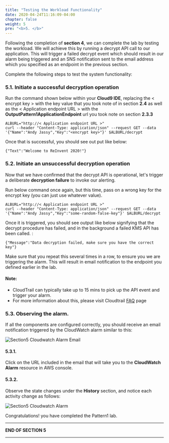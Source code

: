 ```yaml
---
title: "Testing the Workload Functionality"
date: 2020-04-24T11:16:09-04:00
chapter: false
weight: 5
pre: "<b>5. </b>"
---
```


Following the completion of **section 4**, we can complete the lab by testing the workload. We will achieve this by running a decrypt API call to our application. This will trigger a failed decrypt event which should result in our alarm being triggered and an SNS notification sent to the email address which you specified as an endpoint in the previous section.

Complete the following steps to test the system functionality:

### 5.1. Initiate a successful decryption operation

Run the command shown below within your **Cloud9 IDE**, replacing the < encrypt key > with the key value that you took note of in section **2.4** as well as the < Application endpoint URL > with the **OutputPattern1ApplicationEndpoint** url you took note on section **2.3.3**

```
ALBURL="http://< Application endpoint URL >"
curl --header "Content-Type: application/json" --request GET --data '{"Name":"Andy Jassy","Key":"<encrypt key>"}' $ALBURL/decrypt
```

Once that is successful, you should see out put like below:

```
{"Text":"Welcome to ReInvent 2020!"}
```

### 5.2. Initiate an unsuccessful decryption operation

Now that we have confirmed that the decrypt API is operational, let's trigger a deliberate **decryption failure** to invoke our alerting.

Run below command once again, but this time, pass on a wrong key for the encrypt key (you can just use whatever value).

```
ALBURL="http://< Application endpoint URL >"
curl --header "Content-Type: application/json" --request GET --data '{"Name":"Andy Jassy","Key":"some-random-false-key"}' $ALBURL/decrypt
```

Once it is triggered, you should see output like below signifying that the decrypt procedure has failed, and in the background a failed KMS API has been called. :

```
{"Message":"Data decryption failed, make sure you have the correct key"}
```

Make sure that you repeat this several times in a row, to ensure you we are triggering the alarm. This will result in email notification to the endpoint you defined earlier in the lab.
    
#### Note:

* CloudTrail can typically take up to 15 mins to pick up the API event and trigger your alarm.
* For more information about this, please visit Cloudtrail [FAQ](https://aws.amazon.com/cloudtrail/faqs/) page 


### 5.3. Observing the alarm.

If all the components are configured correctly, you should receive an email notification triggered by the CloudWatch alarm similar to this:

![Section5 Cloudwatch Alarm Email](/Security/300_Autonomous_Monitoring_Of_Cryptographic_Activity_With_KMS/Images/section5/section5-cloudwatch-alarm1.png)


#### 5.3.1. 

Click on the URL included in the email that will take you to the **CloudWatch Alarm** resource in AWS console.


#### 5.3.2. 

Observe the state changes under the **History** section, and notice each activity change as follows:

![Section5 Cloudwatch Alarm ](/Security/300_Autonomous_Monitoring_Of_Cryptographic_Activity_With_KMS/Images/section5/section5-cloudwatch-alarm2.png)


Congratulations! you have completed the Pattern1 lab.

___
**END OF SECTION 5**
___
